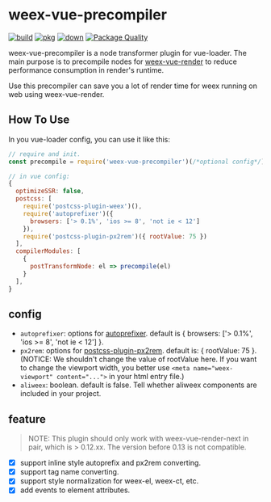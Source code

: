 # weex-vue-precompiler

[![build](https://travis-ci.org/weexteam/weex-vue-precompiler.svg?branch=master)](https://travis-ci.org/weexteam/weex-vue-precompiler)
[![pkg](https://img.shields.io/npm/v/weex-vue-precompiler.svg?style=flat)](https://npmjs.com/package/weex-vue-precompiler)
[![down](https://img.shields.io/npm/dm/weex-vue-precompiler.svg)](https://npmjs.com/package/weex-vue-precompiler)
[![Package Quality](http://npm.packagequality.com/shield/weex-vue-precompiler.svg)](http://packagequality.com/#?package=weex-vue-precompiler)

weex-vue-precompiler is a node transformer plugin for vue-loader. The main purpose is to precompile nodes for [weex-vue-render](https://www.npmjs.com/package/weex-vue-render) to reduce performance consumption in render's runtime.

Use this precompiler can save you a lot of render time for weex running on web using weex-vue-render.

## How To Use

In you vue-loader config, you can use it like this:

```javascript
// require and init.
const precompile = require('weex-vue-precompiler')(/*optional config*/)

// in vue config:
{
  optimizeSSR: false,
  postcss: [
    require('postcss-plugin-weex')(),
    require('autoprefixer')({
      browsers: ['> 0.1%', 'ios >= 8', 'not ie < 12']
    }),
    require('postcss-plugin-px2rem')({ rootValue: 75 })
  ],
  compilerModules: [
    {
      postTransformNode: el => precompile(el)
    }
  ],
}
```

## config

<!-- * `preservedTags`: the preserved weex components tag list. The default value is: `['a','container','div','image','img','text','input','switch','list','scroller','waterfall','slider','indicator','loading-indicator','loading','refresh','textarea','video','web']`. If you have other components as plugins installed in weex, you should add them to this lists, add pass the whole list to this. -->
* `autoprefixer`: options for [autoprefixer](https://github.com/postcss/autoprefixer). default is { browsers: ['> 0.1%', 'ios >= 8', 'not ie < 12'] }.
* `px2rem`: options for [postcss-plugin-px2rem](https://github.com/ant-tool/postcss-plugin-px2rem). default is: { rootValue: 75 }. (NOTICE: We shouldn't change the value of rootValue here. If you want to change the viewport width, you better use `<meta name="weex-viewport" content="...">` in your html entry file.)
* `aliweex`: boolean. default is false. Tell whether aliweex components are included in your project.

## feature

> NOTE: This plugin should only work with weex-vue-render-next in pair, which is > 0.12.xx. The version before 0.13 is not compatible.

- [x] support inline style autoprefix and px2rem converting.
- [x] support tag name converting.
- [x] support style normalization for weex-el, weex-ct, etc.
- [x] add events to element attributes.
